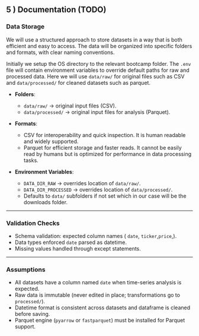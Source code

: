 ## 5 ) Documentation (TODO)

### Data Storage
We will use a structured approach to store datasets in a way that is both efficient and easy to access. 
The data will be organized into specific folders and formats, with clear naming conventions.

Initially we setup the OS directory to the relevant bootcamp folder. 
The `.env` file will contain environment variables to override default paths for raw and processed data.
Here we will use `data/raw/` for original files such as CSV and `data/processed/` for cleaned datasets such as parquet.

- **Folders**:  
  - `data/raw/` → original input files (CSV).  
  - `data/processed/` → original input files for analysis (Parquet).  
  

- **Formats**:  
  - CSV for interoperability and quick inspection. It is human readable and widely supported.
  - Parquet for efficient storage and faster reads. It cannot be easily read by humans but is optimized for performance in data processing tasks.

- **Environment Variables**:  
  - `DATA_DIR_RAW` → overrides location of `data/raw/`.  
  - `DATA_DIR_PROCESSED` → overrides location of `data/processed/`.  
  - Defaults to `data/` subfolders if not set which in our case will be the downloads folder.

---

### Validation Checks
- Schema validation: expected column names ( `date`, `ticker`,`price`,).  
- Data types enforced `date` parsed as datetime.  
- Missing values handled through except statements.  


---

### Assumptions
- All datasets have a column named `date` when time-series analysis is expected.  
- Raw data is immutable (never edited in place; transformations go to `processed/`).  
- Datetime format is consistent across datasets and dataframe is cleaned before saving.
- Parquet engine (`pyarrow` or `fastparquet`) must be installed for Parquet support.  

